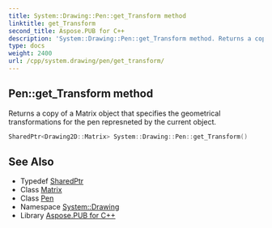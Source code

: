 ```yaml
---
title: System::Drawing::Pen::get_Transform method
linktitle: get_Transform
second_title: Aspose.PUB for C++
description: 'System::Drawing::Pen::get_Transform method. Returns a copy of a Matrix object that specifies the geometrical transformations for the pen represneted by the current object in C++.'
type: docs
weight: 2400
url: /cpp/system.drawing/pen/get_transform/
---
```

## Pen::get_Transform method


Returns a copy of a Matrix object that specifies the geometrical transformations for the pen represneted by the current object.

```cpp
SharedPtr<Drawing2D::Matrix> System::Drawing::Pen::get_Transform()
```

## See Also

* Typedef [SharedPtr](../../../system/sharedptr/)
* Class [Matrix](../../../system.drawing.drawing2d/matrix/)
* Class [Pen](../)
* Namespace [System::Drawing](../../)
* Library [Aspose.PUB for C++](../../../)
